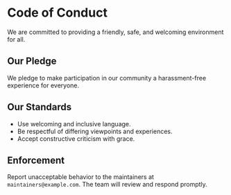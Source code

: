 # Code of Conduct

We are committed to providing a friendly, safe, and welcoming environment for all.

## Our Pledge
We pledge to make participation in our community a harassment-free experience for everyone.

## Our Standards
- Use welcoming and inclusive language.
- Be respectful of differing viewpoints and experiences.
- Accept constructive criticism with grace.

## Enforcement
Report unacceptable behavior to the maintainers at `maintainers@example.com`. The team will review and respond promptly.
